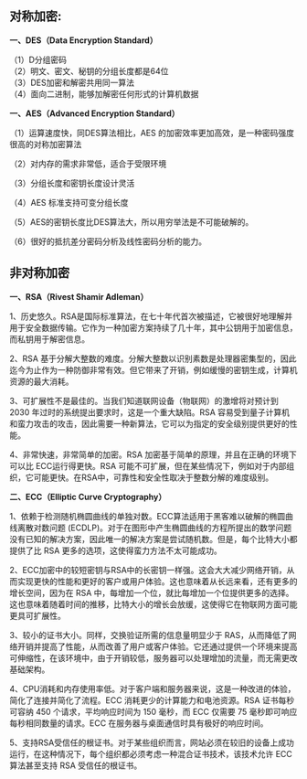 ## 对称加密:
<p><strong>一、DES（Data Encryption Standard）</strong></p>
（1）D分组密码<br>
（2）明文、密文、秘钥的分组长度都是64位<br>
（3）DES加密和解密共用同一算法<br> 
（4）面向二进制，能够加解密任何形式的计算机数据<br> 


<p><strong>一、AES（Advanced Encryption Standard）</strong></p>
<p>（1）运算速度快，同DES算法相比，AES 的加密效率更加高效，是一种密码强度很高的对称加密算法</p> 
<p>（2）对内存的需求非常低，适合于受限环境</p>
<p>（3）分组长度和密钥长度设计灵活</p> 
<p>（4）AES 标准支持可变分组长度</p> 
<p>（5）AES的密钥长度比DES算法大，所以用穷举法是不可能破解的。</p> 
<p>（6）很好的抵抗差分密码分析及线性密码分析的能力。</p> 


## 非对称加密

<p><strong>一、RSA（Rivest Shamir Adleman）</strong></p>
<p>1、历史悠久。RSA是国际标准算法，在七十年代首次被描述，它被很好地理解并用于安全数据传输。它作为一种加密方案持续了几十年，其中公钥用于加密信息，而私钥用于解密信息。</p>
<p>2、RSA 基于分解大整数的难度。分解大整数以识别素数是处理器密集型的，因此迄今为止作为一种防御非常有效。但它带来了开销，例如缓慢的密钥生成，计算机资源的最大消耗。</p>
<p>3、可扩展性不是最佳的。当我们知道联网设备（物联网）的激增将对预计到 2030 年过时的系统提出要求时，这是一个重大缺陷。RSA 容易受到量子计算机和蛮力攻击的攻击，因此需要一种新算法，它可以为指定的安全级别提供更好的性能。</p>
<p>4、非常快速，非常简单的加密。RSA 加密基于简单的原理，并且在正确的环境下可以比 ECC运行得更快。RSA 可能不可扩展，但在某些情况下，例如对于内部组织，它可能更快。在RSA中，可靠性和安全性取决于整数分解的难度级别。</p>
<p><strong>二、ECC（Elliptic Curve Cryptography）</strong></p>
<p>1、依赖于检测随机椭圆曲线的单独对数。ECC算法适用于黑客难以破解的椭圆曲线离散对数问题 (ECDLP)。对于在图形中产生椭圆曲线的方程所提出的数学问题没有已知的解决方案，因此唯一的解决方案是尝试随机数。但是，每个比特大小都提供了比 RSA 更多的选项，这使得蛮力方法不太可能成功。</p>
<p>2、ECC加密中的较短密钥与RSA中的长密钥一样强。这会大大减少网络开销，从而实现更快的性能和更好的客户或用户体验。这也意味着从长远来看，还有更多的增长空间，因为在 RSA 中，每增加一个位，就比每增加一个位提供更多的选择。这也意味着随着时间的推移，比特大小的增长会放缓，这使得它在物联网方面可能更具可扩展性。</p>
<p>3、较小的证书大小。同样，交换验证所需的信息量明显少于 RAS，从而降低了网络开销并提高了性能，从而改善了用户或客户体验。它还通过提供一个环境来提高可伸缩性，在该环境中，由于开销较低，服务器可以处理增加的流量，而无需更改基础架构。</p>
<p>4、CPU消耗和内存使用率低。对于客户端和服务器来说，这是一种改进的体验，简化了连接并简化了流程。ECC 消耗更少的计算能力和电池资源。RSA 证书每秒可容纳 450 个请求，平均响应时间为 150 毫秒，而 ECC 仅需要 75 毫秒即可响应每秒相同数量的请求。ECC 在服务器与桌面通信时具有极好的响应时间。</p>
<p>5、支持RSA受信任的根证书。对于某些组织而言，网站必须在较旧的设备上成功运行，在这种情况下，每个组织都必须考虑一种混合证书技术，该技术允许 ECC 算法甚至支持 RSA 受信任的根证书。</p>
                            